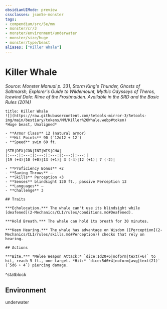 ```yaml
---
obsidianUIMode: preview
cssclasses: json5e-monster
tags:
- compendium/src/5e/mm
- monster/cr/3
- monster/environment/underwater
- monster/size/huge
- monster/type/beast
aliases: ["Killer Whale"]
---
```

# Killer Whale
*Source: Monster Manual p. 331, Storm King's Thunder, Ghosts of Saltmarsh, Explorer's Guide to Wildemount, Mythic Odysseys of Theros, Icewind Dale: Rime of the Frostmaiden. Available in the <span title='Systems Reference Document (5.1)'>SRD</span> and the Basic Rules (2014)*  

```ad-statblock
title: Killer Whale
![](https://raw.githubusercontent.com/5etools-mirror-3/5etools-img/main/bestiary/tokens/MM/Killer%20Whale.webp#token)
*Huge beast, Unaligned*

- **Armor Class** 12 (natural armor)
- **Hit Points** 90 (`12d12 + 12`)
- **Speed** swim 60 ft.

|STR|DEX|CON|INT|WIS|CHA|
|:---:|:---:|:---:|:---:|:---:|:---:|
|19 (+4)|10 (+0)|13 (+1)| 3 (-4)|12 (+1)| 7 (-2)|

- **Proficiency Bonus** +2
- **Saving Throws** ⏤
- **Skills** Perception +3
- **Senses** blindsight 120 ft., passive Perception 13
- **Languages** —
- **Challenge** 3

## Traits

***Echolocation.*** The whale can't use its blindsight while [deafened](2-Mechanics/CLI/rules/conditions.md#Deafened).

***Hold Breath.*** The whale can hold its breath for 30 minutes.

***Keen Hearing.*** The whale has advantage on Wisdom ([Perception](2-Mechanics/CLI/rules/skills.md#Perception)) checks that rely on hearing.

## Actions

***Bite.*** *Melee Weapon Attack:* `dice:1d20+6|noform|text(+6)` to hit, reach 5 ft., one target. *Hit:* `dice:5d6+4|noform|avg|text(21)` (`5d6 + 4`) piercing damage.
```
^statblock

## Environment

underwater